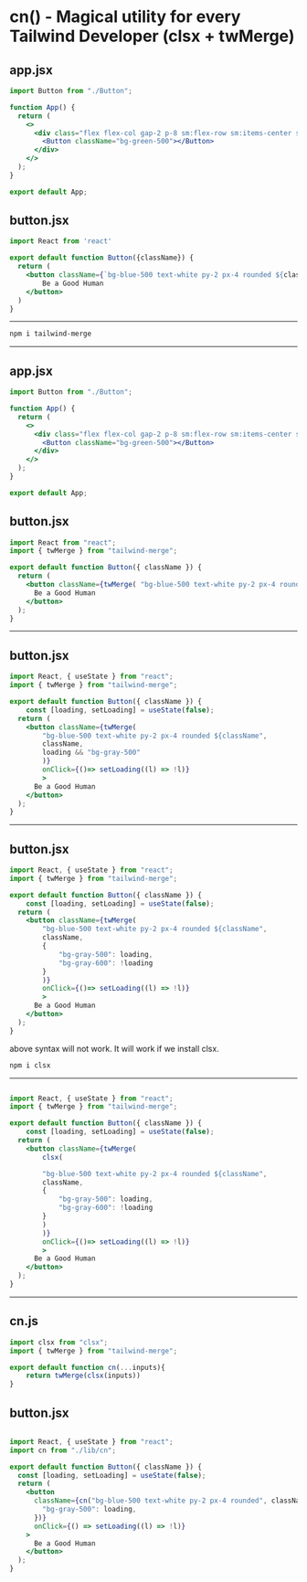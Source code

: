 # cn() - Magical utility for every Tailwind Developer (clsx + twMerge)
## app.jsx
```jsx
import Button from "./Button";

function App() {
  return (
    <>
      <div class="flex flex-col gap-2 p-8 sm:flex-row sm:items-center sm:gap-6 sm:py-4 ...">
        <Button className="bg-green-500"></Button>
      </div>
    </>
  );
}

export default App;
```
## button.jsx
```jsx
import React from 'react'

export default function Button({className}) {
  return (
    <button className={`bg-blue-500 text-white py-2 px-4 rounded ${className}`}>
        Be a Good Human
    </button>
  )
}
```

---------------------------------------------------------------------------------------------------------------------------

```bash
npm i tailwind-merge
```

---------------------------------------------------------------------------------------------------------------------------

## app.jsx
```jsx
import Button from "./Button";

function App() {
  return (
    <>
      <div class="flex flex-col gap-2 p-8 sm:flex-row sm:items-center sm:gap-6 sm:py-4 ...">
        <Button className="bg-green-500"></Button>
      </div>
    </>
  );
}

export default App;
```
## button.jsx
```jsx
import React from "react";
import { twMerge } from "tailwind-merge";

export default function Button({ className }) {
  return (
    <button className={twMerge( "bg-blue-500 text-white py-2 px-4 rounded ${className", className)}>
      Be a Good Human
    </button>
  );
}
```

---------------------------------------------------------------------------------------------------------------------------

## button.jsx
```jsx
import React, { useState } from "react";
import { twMerge } from "tailwind-merge";

export default function Button({ className }) {
    const [loading, setLoading] = useState(false);
  return (
    <button className={twMerge( 
        "bg-blue-500 text-white py-2 px-4 rounded ${className", 
        className,
        loading && "bg-gray-500"
        )}
        onClick={()=> setLoading((l) => !l)}
        >
      Be a Good Human
    </button>
  );
}
```

---------------------------------------------------------------------------------------------------------------------------

## button.jsx
```jsx
import React, { useState } from "react";
import { twMerge } from "tailwind-merge";

export default function Button({ className }) {
    const [loading, setLoading] = useState(false);
  return (
    <button className={twMerge( 
        "bg-blue-500 text-white py-2 px-4 rounded ${className", 
        className,
        {
            "bg-gray-500": loading,
            "bg-gray-600": !loading
        }
        )}
        onClick={()=> setLoading((l) => !l)}
        >
      Be a Good Human
    </button>
  );
}
```
above syntax will not work. It will work if we install clsx.
```bash
npm i clsx
```

---------------------------------------------------------------------------------------------------------------------------

```jsx

import React, { useState } from "react";
import { twMerge } from "tailwind-merge";

export default function Button({ className }) {
    const [loading, setLoading] = useState(false);
  return (
    <button className={twMerge( 
        clsx(

        "bg-blue-500 text-white py-2 px-4 rounded ${className", 
        className,
        {
            "bg-gray-500": loading,
            "bg-gray-600": !loading
        }
        )
        )}
        onClick={()=> setLoading((l) => !l)}
        >
      Be a Good Human
    </button>
  );
}
```

---------------------------------------------------------------------------------------------------------------------------

## cn.js
```javascript
import clsx from "clsx";
import { twMerge } from "tailwind-merge";

export default function cn(...inputs){
    return twMerge(clsx(inputs))
}
```
## button.jsx
```jsx

import React, { useState } from "react";
import cn from "./lib/cn";

export default function Button({ className }) {
  const [loading, setLoading] = useState(false);
  return (
    <button
      className={cn("bg-blue-500 text-white py-2 px-4 rounded", className, {
        "bg-gray-500": loading,
      })}
      onClick={() => setLoading((l) => !l)}
    >
      Be a Good Human
    </button>
  );
}
```
